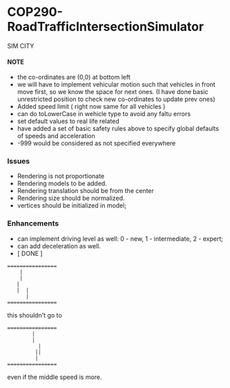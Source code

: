 # COP290-RoadTrafficIntersectionSimulator
SIM CITY

#### NOTE
- the co-ordinates are (0,0) at bottom left
- we will have to implement vehicular motion such that vehicles in front move first, so we know the space for next ones. (I have done basic unrestricted position to check new co-ordinates to update prev ones)
- Added speed limit ( right now same for all vehicles )
- can do toLowerCase in wehicle type to avoid any faltu errors
- set default values to real life related
- have added a set of basic safety rules above to specify global defaults of speeds and acceleration
- -999 would be considered as not specified everywhere

### Issues
- Rendering is not proportionate
- Rendering models to be added.
- Rendering translation should be from the center
- Rendering size should be normalized.
- vertices should be initialized in model;

### Enhancements
- can implement driving level as well: 0 - new, 1 - intermediate, 2 - expert;
- can add deceleration as well.
- [ DONE ]
```
================
    |
    |
   |  
   |  |
      |
================
```
this shouldn't go to
```
================
        |
        |
          |
         ||
         |
================
```
even if the middle speed is more.
